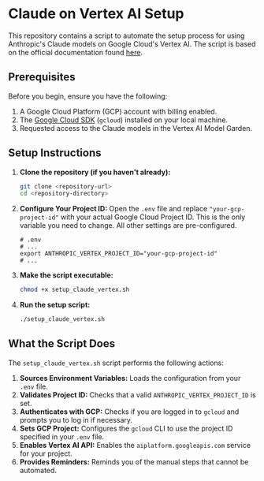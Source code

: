 # Claude on Vertex AI Setup

This repository contains a script to automate the setup process for using Anthropic's Claude models on Google Cloud's Vertex AI. The script is based on the official documentation found [here](https://docs.anthropic.com/en/docs/claude-code/google-vertex-ai).

## Prerequisites

Before you begin, ensure you have the following:

1.  A Google Cloud Platform (GCP) account with billing enabled.
2.  The [Google Cloud SDK](https://cloud.google.com/sdk/docs/install) (`gcloud`) installed on your local machine.
3.  Requested access to the Claude models in the Vertex AI Model Garden.

## Setup Instructions

1.  **Clone the repository (if you haven't already):**
    ```bash
    git clone <repository-url>
    cd <repository-directory>
    ```

2.  **Configure Your Project ID:**
    Open the `.env` file and replace `"your-gcp-project-id"` with your actual Google Cloud Project ID. This is the only variable you need to change. All other settings are pre-configured.

    ```dotenv
    # .env
    # ...
    export ANTHROPIC_VERTEX_PROJECT_ID="your-gcp-project-id"
    # ...
    ```

3.  **Make the script executable:**
    ```bash
    chmod +x setup_claude_vertex.sh
    ```

4.  **Run the setup script:**
    ```bash
    ./setup_claude_vertex.sh
    ```

## What the Script Does

The `setup_claude_vertex.sh` script performs the following actions:

1.  **Sources Environment Variables:** Loads the configuration from your `.env` file.
2.  **Validates Project ID:** Checks that a valid `ANTHROPIC_VERTEX_PROJECT_ID` is set.
3.  **Authenticates with GCP:** Checks if you are logged in to `gcloud` and prompts you to log in if necessary.
4.  **Sets GCP Project:** Configures the `gcloud` CLI to use the project ID specified in your `.env` file.
5.  **Enables Vertex AI API:** Enables the `aiplatform.googleapis.com` service for your project.
6.  **Provides Reminders:** Reminds you of the manual steps that cannot be automated.
